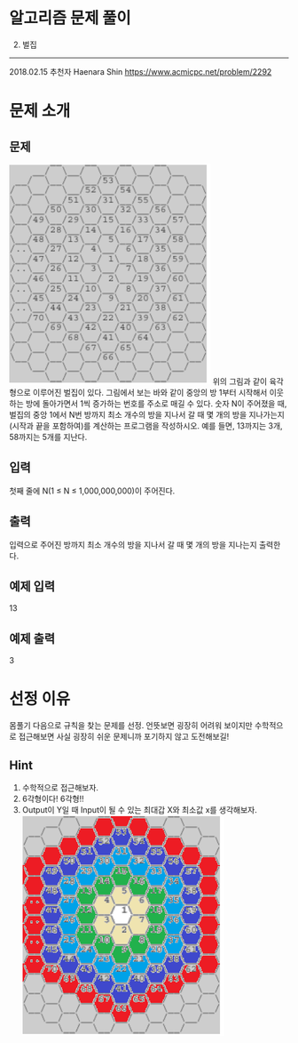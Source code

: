 알고리즘 문제 풀이
==================

002. 벌집
---------------

2018.02.15
추천자 Haenara Shin
https://www.acmicpc.net/problem/2292

# 문제 소개
## 문제
![Alt text](./des.png)
위의 그림과 같이 육각형으로 이루어진 벌집이 있다. 그림에서 보는 바와 같이 중앙의 방 1부터 시작해서 이웃하는 방에 돌아가면서 1씩 증가하는 번호를 주소로 매길 수 있다. 숫자 N이 주어졌을 때, 벌집의 중앙 1에서 N번 방까지 최소 개수의 방을 지나서 갈 때 몇 개의 방을 지나가는지(시작과 끝을 포함하여)를 계산하는 프로그램을 작성하시오. 예를 들면, 13까지는 3개, 58까지는 5개를 지난다.
## 입력
첫째 줄에 N(1 ≤ N ≤ 1,000,000,000)이 주어진다.
## 출력
입력으로 주어진 방까지 최소 개수의 방을 지나서 갈 때 몇 개의 방을 지나는지 출력한다.
## 예제 입력
13
## 예제 출력
3

# 선정 이유
몸풀기 다음으로 규칙을 찾는 문제를 선정. 언뜻보면 굉장히 어려워 보이지만 수학적으로 접근해보면 사실 굉장히 쉬운 문제니까 포기하지 않고 도전해보길!

## Hint
1. 수학적으로 접근해보자.
2. 6각형이다! 6각형!!
3. Output이 Y일 때 Input이 될 수 있는 최대갑 X와 최소값 x를 생각해보자.
![Alt text](./Hint.png)
